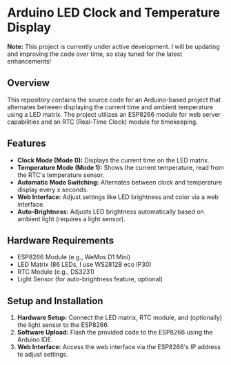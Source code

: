 # Arduino LED Clock and Temperature Display

**Note:** This project is currently under active development. I will be updating and improving the code over time, so stay tuned for the latest enhancements!

## Overview
This repository contains the source code for an Arduino-based project that alternates between displaying the current time and ambient temperature using a LED matrix. The project utilizes an ESP8266 module for web server capabilities and an RTC (Real-Time Clock) module for timekeeping.

## Features
- **Clock Mode (Mode 0):** Displays the current time on the LED matrix.
- **Temperature Mode (Mode 1):** Shows the current temperature, read from the RTC's temperature sensor.
- **Automatic Mode Switching:** Alternates between clock and temperature display every x seconds.
- **Web Interface:** Adjust settings like LED brightness and color via a web interface.
- **Auto-Brightness:** Adjusts LED brightness automatically based on ambient light (requires a light sensor).

## Hardware Requirements
- ESP8266 Module (e.g., WeMos D1 Mini)
- LED Matrix (86 LEDs, I use WS2812B eco IP30)
- RTC Module (e.g., DS3231)
- Light Sensor (for auto-brightness feature, optional)

## Setup and Installation
1. **Hardware Setup:** Connect the LED matrix, RTC module, and (optionally) the light sensor to the ESP8266.
2. **Software Upload:** Flash the provided code to the ESP8266 using the Arduino IDE.
3. **Web Interface:** Access the web interface via the ESP8266's IP address to adjust settings.
